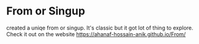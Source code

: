 # From or Singup

created a uniqe from or singup. It's classic but it got lot of thing to explore.
Check it out on the website https://ahanaf-hossain-anik.github.io/From/
